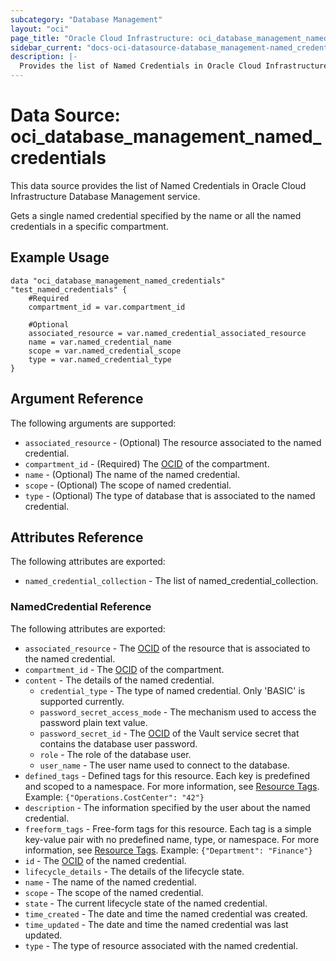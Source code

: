 ```yaml
---
subcategory: "Database Management"
layout: "oci"
page_title: "Oracle Cloud Infrastructure: oci_database_management_named_credentials"
sidebar_current: "docs-oci-datasource-database_management-named_credentials"
description: |-
  Provides the list of Named Credentials in Oracle Cloud Infrastructure Database Management service
---
```


# Data Source: oci_database_management_named_credentials
This data source provides the list of Named Credentials in Oracle Cloud Infrastructure Database Management service.

Gets a single named credential specified by the name or all the named credentials in a specific compartment.


## Example Usage

```hcl
data "oci_database_management_named_credentials" "test_named_credentials" {
	#Required
	compartment_id = var.compartment_id

	#Optional
	associated_resource = var.named_credential_associated_resource
	name = var.named_credential_name
	scope = var.named_credential_scope
	type = var.named_credential_type
}
```

## Argument Reference

The following arguments are supported:

* `associated_resource` - (Optional) The resource associated to the named credential.
* `compartment_id` - (Required) The [OCID](https://docs.cloud.oracle.com/iaas/Content/General/Concepts/identifiers.htm) of the compartment.
* `name` - (Optional) The name of the named credential.
* `scope` - (Optional) The scope of named credential.
* `type` - (Optional) The type of database that is associated to the named credential.


## Attributes Reference

The following attributes are exported:

* `named_credential_collection` - The list of named_credential_collection.

### NamedCredential Reference

The following attributes are exported:

* `associated_resource` - The [OCID](https://docs.cloud.oracle.com/iaas/Content/General/Concepts/identifiers.htm) of the resource that  is associated to the named credential. 
* `compartment_id` - The [OCID](https://docs.cloud.oracle.com/iaas/Content/General/Concepts/identifiers.htm) of the compartment.
* `content` - The details of the named credential.
	* `credential_type` - The type of named credential. Only 'BASIC' is supported currently.
	* `password_secret_access_mode` - The mechanism used to access the password plain text value.
	* `password_secret_id` - The [OCID](https://docs.cloud.oracle.com/iaas/Content/General/Concepts/identifiers.htm) of the Vault service secret that contains the database user password.
	* `role` - The role of the database user.
	* `user_name` - The user name used to connect to the database.
* `defined_tags` - Defined tags for this resource. Each key is predefined and scoped to a namespace. For more information, see [Resource Tags](https://docs.cloud.oracle.com/iaas/Content/General/Concepts/resourcetags.htm). Example: `{"Operations.CostCenter": "42"}` 
* `description` - The information specified by the user about the named credential.
* `freeform_tags` - Free-form tags for this resource. Each tag is a simple key-value pair with no predefined name, type, or namespace. For more information, see [Resource Tags](https://docs.cloud.oracle.com/iaas/Content/General/Concepts/resourcetags.htm). Example: `{"Department": "Finance"}` 
* `id` - The [OCID](https://docs.cloud.oracle.com/iaas/Content/General/Concepts/identifiers.htm) of the named credential.
* `lifecycle_details` - The details of the lifecycle state.
* `name` - The name of the named credential.
* `scope` - The scope of the named credential.
* `state` - The current lifecycle state of the named credential.
* `time_created` - The date and time the named credential was created.
* `time_updated` - The date and time the named credential was last updated.
* `type` - The type of resource associated with the named credential.

